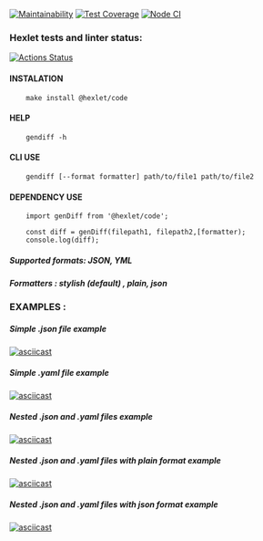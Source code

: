 [![Maintainability](https://api.codeclimate.com/v1/badges/099d6254d37dbb3e28a2/maintainability)](https://codeclimate.com/github/Foppp/frontend-project-lvl2/maintainability)   [![Test Coverage](https://api.codeclimate.com/v1/badges/099d6254d37dbb3e28a2/test_coverage)](https://codeclimate.com/github/Foppp/frontend-project-lvl2/test_coverage)   [![Node CI](https://github.com/Foppp/frontend-project-lvl2/workflows/Node%20CI/badge.svg)](https://github.com/Foppp/frontend-project-lvl2/actions)

### Hexlet tests and linter status:
[![Actions Status](https://github.com/Foppp/frontend-project-lvl2/workflows/hexlet-check/badge.svg)](https://github.com/Foppp/frontend-project-lvl2/actions?query=workflow%3Ahexlet-check)

#### INSTALATION

```
    make install @hexlet/code
```
#### HELP

```
    gendiff -h
```

#### CLI USE

```
    gendiff [--format formatter] path/to/file1 path/to/file2 
```

#### DEPENDENCY USE

```
    import genDiff from '@hexlet/code';

    const diff = genDiff(filepath1, filepath2,[formatter);
    console.log(diff);
```

##### Supported formats: JSON, YML
##### Formatters : stylish (default) , plain, json

### EXAMPLES :

##### Simple .json file example

[![asciicast](https://asciinema.org/a/0sTTZYnxy7zxpQxJ4A8MNwO74.svg)](https://asciinema.org/a/0sTTZYnxy7zxpQxJ4A8MNwO74)

##### Simple .yaml file example

[![asciicast](https://asciinema.org/a/qnvtnPCgCbCbNCdIzqMl81YFi.svg)](https://asciinema.org/a/qnvtnPCgCbCbNCdIzqMl81YFi)

##### Nested .json and .yaml files example

[![asciicast](https://asciinema.org/a/qqdqbo6NJD5ahVVdSBB410E7D.svg)](https://asciinema.org/a/qqdqbo6NJD5ahVVdSBB410E7D)

##### Nested .json and .yaml files with plain format example

[![asciicast](https://asciinema.org/a/WGrE5e3GknX2y3eQYnIubc2g2.svg)](https://asciinema.org/a/WGrE5e3GknX2y3eQYnIubc2g2)

##### Nested .json and .yaml files with json format example

[![asciicast](https://asciinema.org/a/3fkwLXmoY6o6I5fZNIRDdTm7d.svg)](https://asciinema.org/a/3fkwLXmoY6o6I5fZNIRDdTm7d)
